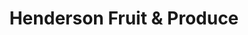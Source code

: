---
title: "Henderson Fruit & Produce"
url: /warrenton/henderson-fruit-and-produce/
shop: greengrocer
---